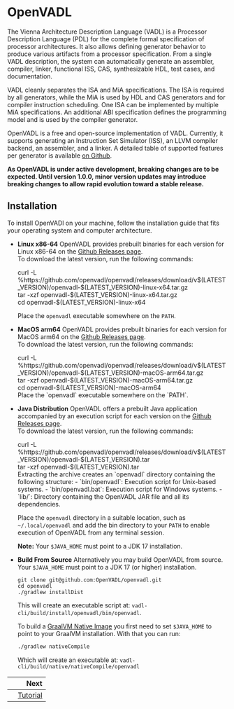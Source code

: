 # OpenVADL

The Vienna Architecture Description Language (VADL) is a Processor Description Language (PDL) for the complete formal
specification of processor architectures. It also allows defining generator behavior to produce various artifacts from a
processor specification. From a single VADL description, the system can automatically generate an assembler, compiler,
linker, functional ISS, CAS, synthesizable HDL, test cases, and documentation.

VADL cleanly separates the ISA and MiA specifications. The ISA is required by all generators, while the MiA is used by
HDL and CAS generators and for compiler instruction scheduling. One ISA can be implemented by multiple MiA
specifications. An additional ABI specification defines the programming model and is used by the compiler generator.

OpenVADL is a free and open-source implementation of VADL. Currently, it supports generating an Instruction Set
Simulator (ISS), an LLVM compiler backend, an assembler, and a linker.
A detailed table of supported features per generator is
available [on Github](https://github.com/OpenVADL/openvadl/issues/88).

**As OpenVADL is under active development, breaking changes are to be expected.
Until version 1.0.0, minor version updates may introduce breaking changes to allow rapid evolution toward a stable
release.**

## Installation

To install OpenVADl on your machine, follow the installation guide that fits your operating system and
computer architecture.

<div class="tabbed">

- <b class="tab-title">Linux x86-64</b>
  OpenVADL provides prebuilt binaries for each version for Linux x86-64 on
  the [Github Releases page](https://github.com/OpenVADL/openvadl/releases).  
  To download the latest version, run the following commands:
  <div class="fragment">
  <div class="line">curl -L %https://github.com/openvadl/openvadl/releases/download/v$(LATEST_VERSION)/openvadl-$(LATEST_VERSION)-linux-x64.tar.gz</div>
  <div class="line">tar -xzf openvadl-$(LATEST_VERSION)-linux-x64.tar.gz</div>
  <div class="line">cd openvadl-$(LATEST_VERSION)-linux-x64</div>
  </div>

  Place the `openvadl` executable somewhere on the `PATH`.

- <b class="tab-title">MacOS arm64</b>
  OpenVADL provides prebuilt binaries for each version for MacOS arm64 on
  the [Github Releases page](https://github.com/OpenVADL/openvadl/releases).  
  To download the latest version, run the following commands:
  <div class="fragment">
  <div class="line">curl -L %https://github.com/openvadl/openvadl/releases/download/v$(LATEST_VERSION)/openvadl-$(LATEST_VERSION)-macOS-arm64.tar.gz</div>
  <div class="line">tar -xzf openvadl-$(LATEST_VERSION)-macOS-arm64.tar.gz</div>
  <div class="line">cd openvadl-$(LATEST_VERSION)-macOS-arm64</div>
  </div>
  Place the `openvadl` executable somewhere on the `PATH`. 

- <b class="tab-title">Java Distribution</b>
  OpenVADL offers a prebuilt Java application accompanied by an execution script for each version on
  the [Github Releases page](https://github.com/OpenVADL/openvadl/releases).  
  To download the latest version, run the following commands:
  <div class="fragment">
  <div class="line">curl -L %https://github.com/openvadl/openvadl/releases/download/v$(LATEST_VERSION)/openvadl-$(LATEST_VERSION).tar</div>
  <div class="line">tar -xzf openvadl-$(LATEST_VERSION).tar</div>
  </div>
  Extracting the archive creates an `openvadl` directory containing the following structure:
    - `bin/openvadl`: Execution script for Unix-based systems.
    - `bin/openvadl.bat`: Execution script for Windows systems.
    - `lib/`: Directory containing the OpenVADL JAR file and all its dependencies.

  Place the `openvadl` directory in a suitable location, such as `~/.local/openvadl` and add the bin directory to your
  `PATH` to enable execution of OpenVADL from any terminal session.

  **Note:** Your `$JAVA_HOME` must point to a JDK 17 installation.

- <b class="tab-title">Build From Source</b>
  Alternatively you may build OpenVADL from source.
  Your `$JAVA_HOME` must point to a JDK 17 (or higher) installation.

  ```
  git clone git@github.com:OpenVADL/openvadl.git
  cd openvadl
  ./gradlew installDist 
  ```
  This will create an executable script at: `vadl-cli/build/install/openvadl/bin/openvadl`.

  To build a [GraalVM Native Image](https://www.graalvm.org/latest/reference-manual/native-image/) you first need to set
  `$JAVA_HOME` to point to your GraalVM installation.
  With that you can run:

  ```bash
  ./gradlew nativeCompile
  ```

  Which will create an executable at: `vadl-cli/build/native/nativeCompile/openvadl`

</div>

<div class="section_buttons">

|                   |                      Next |
|:------------------|--------------------------:|
|                   | [Tutorial](tutorial.html) |

</div>